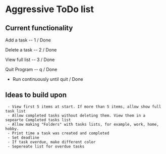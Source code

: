 # Aggressive ToDo list

## Current functionality

Add a task -- 1 / Done

Delete a task -- 2 / Done

View full list -- 3 / Done

Quit Program -- q / Done

- Run continuously until quit / Done

## Ideas to build upon

     - View first 5 items at start. If more than 5 items, allow show full task list
     - Allow completed tasks without deleting them. View them in a sepearte Completed tasks list
     - Allow making "Folders" with tasks lists, for example, work, home, hobby.
     - Print time a task was created and completed
     - Set deadline
     - If task overdue, make different color
     - Sepereate list for overdue tasks
